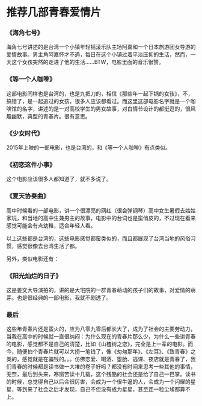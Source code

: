 # 推荐几部青春爱情片

### 《海角七号》
海角七号讲述的是台湾一个小镇年轻摇滚乐队主场阿嘉和一个日本旅游团女导游的爱情故事。男主角阿嘉怀才不遇，每日在这个小镇过着平淡压抑的生活，然而，一天这个女孩突然的走进了他的生活......BTW，电影里面的音乐很赞。

### 《等一个人咖啡》
这部电影同样也是台湾的，也是九把刀的，相信《那些年一起下锅的女孩》，不，搞错了，是一起追过的女孩，很多人应该都看过。而这里这部电影名字就是一个咖啡馆的名字，讲述的是一对高校学生的男女故事，对白情节设计的都挺逗的，很风趣幽默，典型的青春片。很有意思。


### 《少女时代》
2015年上映的一部电影，也是台湾的，和《等一个人咖啡》有点类似。

### 《初恋这件小事》
这个电影应该很多人都知道了，就不多说了。

### 《夏天协奏曲》
高中时候看的一部电影，讲一个很漂亮的网红（很会弹钢琴）高中女生暑假去姑姑家玩，和当地的高中生兼男主的故事，电影中的台词也是蛮俏皮的，不过现在看来感觉可能会有点幼稚，适合年轻人看。

以上这些都是台湾的，这些电影感觉都蛮类似的，而且都展现了台湾当地的风俗习惯，感觉很像去台湾生活了都。

另外，类似电影还有：

### 《阳光灿烂的日子》
这是姜文大导演拍的，讲的是大宅院的一群青春萌动的孩子们的故事，对爱情的萌芽。也是很经典的一部电影，我就不剧透了。

### 最后
这些年青春片还是蛮火的，应为八零九零后都长大了，成为了社会的主要劳动力，当我在高中的时候就一直很纳闷：为什么现在的青春片那么少，为什么一些讲青春的电影，感觉都不是自己的清楚，比如《山楂树之恋》，完全是上一辈的电影。而今，随便拍个青春片就可以大捞一笔钱了，像《匆匆那年》、《左耳》、《致青春》之类的，感觉就是在骗钱的。。。仿佛恋爱、喝酒、堕胎、逃课、夜店就是青春了，我们青春的时候都是读书做一大堆的卷子好吗？都没有时间来思考一些其他的事情，无奈，最后到头来，寒窗苦读十几载，这个残酷的社会还是给了自己一巴掌。读书的时候，总觉得自己以后会很厉害，会成为一个很牛逼的人，会成为一个闪耀的星星，等到来了社会之后才发现，自己不但没有成为星星，甚至连一粒尘埃都算不上。